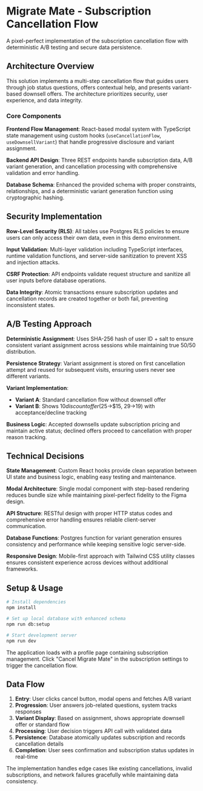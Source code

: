 # Migrate Mate - Subscription Cancellation Flow

A pixel-perfect implementation of the subscription cancellation flow with deterministic A/B testing and secure data persistence.

## Architecture Overview

This solution implements a multi-step cancellation flow that guides users through job status questions, offers contextual help, and presents variant-based downsell offers. The architecture prioritizes security, user experience, and data integrity.

### Core Components

**Frontend Flow Management**: React-based modal system with TypeScript state management using custom hooks (`useCancellationFlow`, `useDownsellVariant`) that handle progressive disclosure and variant assignment.

**Backend API Design**: Three REST endpoints handle subscription data, A/B variant generation, and cancellation processing with comprehensive validation and error handling.

**Database Schema**: Enhanced the provided schema with proper constraints, relationships, and a deterministic variant generation function using cryptographic hashing.

## Security Implementation

**Row-Level Security (RLS)**: All tables use Postgres RLS policies to ensure users can only access their own data, even in this demo environment.

**Input Validation**: Multi-layer validation including TypeScript interfaces, runtime validation functions, and server-side sanitization to prevent XSS and injection attacks.

**CSRF Protection**: API endpoints validate request structure and sanitize all user inputs before database operations.

**Data Integrity**: Atomic transactions ensure subscription updates and cancellation records are created together or both fail, preventing inconsistent states.

## A/B Testing Approach

**Deterministic Assignment**: Uses SHA-256 hash of user ID + salt to ensure consistent variant assignment across sessions while maintaining true 50/50 distribution.

**Persistence Strategy**: Variant assignment is stored on first cancellation attempt and reused for subsequent visits, ensuring users never see different variants.

**Variant Implementation**:

- **Variant A**: Standard cancellation flow without downsell offer
- **Variant B**: Shows $10 discount offer ($25→$15, $29→$19) with acceptance/decline tracking

**Business Logic**: Accepted downsells update subscription pricing and maintain active status; declined offers proceed to cancellation with proper reason tracking.

## Technical Decisions

**State Management**: Custom React hooks provide clean separation between UI state and business logic, enabling easy testing and maintenance.

**Modal Architecture**: Single modal component with step-based rendering reduces bundle size while maintaining pixel-perfect fidelity to the Figma design.

**API Structure**: RESTful design with proper HTTP status codes and comprehensive error handling ensures reliable client-server communication.

**Database Functions**: Postgres function for variant generation ensures consistency and performance while keeping sensitive logic server-side.

**Responsive Design**: Mobile-first approach with Tailwind CSS utility classes ensures consistent experience across devices without additional frameworks.

## Setup & Usage

```bash
# Install dependencies
npm install

# Set up local database with enhanced schema
npm run db:setup

# Start development server
npm run dev
```

The application loads with a profile page containing subscription management. Click "Cancel Migrate Mate" in the subscription settings to trigger the cancellation flow.

## Data Flow

1. **Entry**: User clicks cancel button, modal opens and fetches A/B variant
2. **Progression**: User answers job-related questions, system tracks responses
3. **Variant Display**: Based on assignment, shows appropriate downsell offer or standard flow
4. **Processing**: User decision triggers API call with validated data
5. **Persistence**: Database atomically updates subscription and records cancellation details
6. **Completion**: User sees confirmation and subscription status updates in real-time

The implementation handles edge cases like existing cancellations, invalid subscriptions, and network failures gracefully while maintaining data consistency.
